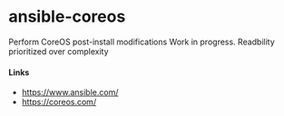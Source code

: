 # ansible-coreos

Perform CoreOS post-install modifications
Work in progress. Readbility prioritized over complexity

#### Links
- https://www.ansible.com/
- https://coreos.com/
